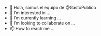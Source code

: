 - 👋 Hola, somos el equipo de @GastoPublico
- 👀 I’m interested in ...
- 🌱 I’m currently learning ...
- 💞️ I’m looking to collaborate on ...
- 📫 How to reach me ...

<!---
GastoPublico/GastoPublico is a ✨ special ✨ repository because its `README.md` (this file) appears on your GitHub profile.
You can click the Preview link to take a look at your changes.
--->
